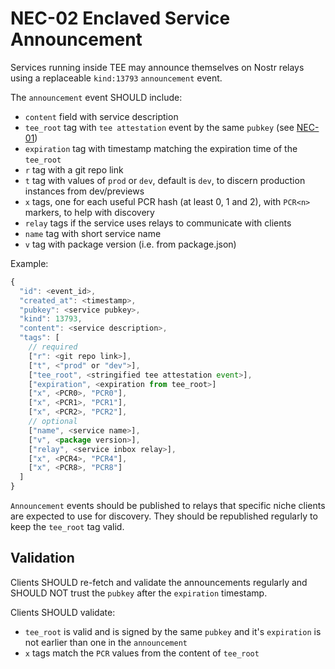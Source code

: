 # NEC-02 Enclaved Service Announcement

Services running inside TEE may announce themselves on Nostr relays using a replaceable `kind:13793` `announcement` event.

The `announcement` event SHOULD include:
- `content` field with service description
- `tee_root` tag with `tee attestation` event by the same `pubkey` (see [NEC-01](./01.md))
- `expiration` tag with timestamp matching the expiration time of the `tee_root`
- `r` tag with a git repo link
- `t` tag with values of `prod` or `dev`, default is `dev`, to discern production instances from dev/previews
- `x` tags, one for each useful PCR hash (at least 0, 1 and 2), with `PCR<n>` markers, to help with discovery
- `relay` tags if the service uses relays to communicate with clients
- `name` tag with short service name
- `v` tag with package version (i.e. from package.json)

Example:
```js
{
  "id": <event_id>,
  "created_at": <timestamp>,
  "pubkey": <service pubkey>,
  "kind": 13793,
  "content": <service description>,
  "tags": [
    // required
    ["r": <git repo link>],
    ["t", <"prod" or "dev">],
    ["tee_root", <stringified tee attestation event>],
    ["expiration", <expiration from tee_root>]
    ["x", <PCR0>, "PCR0"],
    ["x", <PCR1>, "PCR1"],
    ["x", <PCR2>, "PCR2"],
    // optional
    ["name", <service name>],
    ["v", <package version>],
    ["relay", <service inbox relay>],
    ["x", <PCR4>, "PCR4"],
    ["x", <PCR8>, "PCR8"]
  ]
}
```

`Announcement` events should be published to relays that specific niche clients are expected to use for discovery. They should be republished regularly to keep the `tee_root` tag valid. 

## Validation

Clients SHOULD re-fetch and validate the announcements regularly and SHOULD NOT trust the `pubkey` after the `expiration` timestamp. 

Clients SHOULD validate:
- `tee_root` is valid and is signed by the same `pubkey` and it's `expiration` is not earlier than one in the `announcement`
- `x` tags match the `PCR` values from the content of `tee_root`